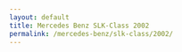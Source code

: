 ```yaml
---
layout: default
title: Mercedes Benz SLK-Class 2002
permalink: /mercedes-benz/slk-class/2002/
---
```

